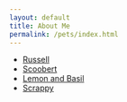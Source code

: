 ```yaml
---
layout: default
title: About Me
permalink: /pets/index.html
---
```


* [Russell](./russell)
* [Scoobert](./scoobert)
* [Lemon and Basil](./lemon_and_basil)
* [Scrappy](./scrappy)